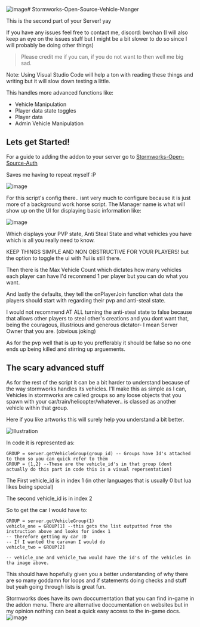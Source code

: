 ![image](https://github.com/user-attachments/assets/668d2434-2c65-4d94-ba8b-6fa4e50a9c61)# Stormworks-Open-Source-Vehicle-Manger

This is the second part of your Server! yay

If you have any issues feel free to contact me, discord: bwchan (I will also keep an eye on the issues stuff but I might be a bit slower to do so since I will probably be doing other things)

> Please credit me if you can, if you do not want to then well me big sad.

Note: Using Visual Studio Code will help a ton with reading these things and writing but it will slow down testing a little.

This handles more advanced functions like:
- Vehicle Manipulation
- Player data state toggles
- Player data
- Admin Vehicle Manipulation

## Lets get Started!

For a guide to adding the addon to your server go to [Stormworks-Open-Source-Auth](https://github.com/Bw-Chan/Stormworks-Open-Source-Auth)

Saves me having to repeat myself :P

![image](https://github.com/user-attachments/assets/d16a959f-61ef-499e-a6f5-d483bed6df3a)

For this script's config there.. isnt very much to configure because it is just more of a background work horse script.
The Manager name is what will show up on the UI for displaying basic information like:

![image](https://github.com/user-attachments/assets/cd2acb31-7758-415b-a727-e6e67506d2f9)

Which displays your PVP state, Anti Steal State and what vehicles you have which is all you really need to know.

KEEP THINGS SIMPLE AND NON OBSTRUCTIVE FOR YOUR PLAYERS! but the option to toggle the ui with ?ui is still there.

Then there is the Max Vehicle Count which dictates how many vehicles each player can have I'd reconmend 1 per player but you can do what you want.

And lastly the defaults, they tell the onPlayerJoin function what data the players should start with regarding their pvp and anti-steal state.

I would not recommend AT ALL turning the anti-steal state to false because that allows other players to steal other's creations and you dont want that, being the couragous, illustrious and generous dictator- I mean Server Owner that you are. (obvious joking)

As for the pvp well that is up to you prefferably it should be false so no one ends up being killed and stirring up arguements.

## The scary advanced stuff

As for the rest of the script it can be a bit harder to understand because of the way stormworks handles its vehicles.
I'll make this as simple as I can, Vehicles in stormworks are called groups so any loose objects that you spawn with your car/train/helicopter/whatever.. is classed as another vehicle within that group.

Here if you like artworks this will surely help you understand a bit better.

![Illustration](https://github.com/user-attachments/assets/8d5b23b8-a701-4c22-9f5e-5e4b317a92dd)

In code it is represented as: 
```
GROUP = server.getVehicleGroup(group_id) -- Groups have Id's attached to them so you can quick refer to them
GROUP = {1,2} --These are the vehicle_id's in that group (dont actually do this part in code this is a visual repersentation)
```

The First vehicle_id is in index 1 (in other languages that is usually 0 but lua likes being special)

The second vehicle_id is in index 2

So to get the car I would have to:

```
GROUP = server.getVehicleGroup(1)
vehicle_one = GROUP[1] --this gets the list outputted from the instruction above and looks for index 1
-- therefore getting my car :D
-- If I wanted the caravan I would do
vehicle_two = GROUP[2]

-- vehicle_one and vehicle_two would have the id's of the vehicles in tha image above.
```

This should have hopefully given you a better understanding of why there are so many goddamn for loops and if statements doing checks and stuff but yeah going through lists is great fun.

Stormworks does have its own doccumentation that you can find in-game in the addon menu. There are alternative doccumentation on websites but in my opinion nothing can beat a quick easy access to the in-game docs.
![image](https://github.com/user-attachments/assets/a69fb7e5-6656-4a7b-8bb6-d9db3b562ea7)


